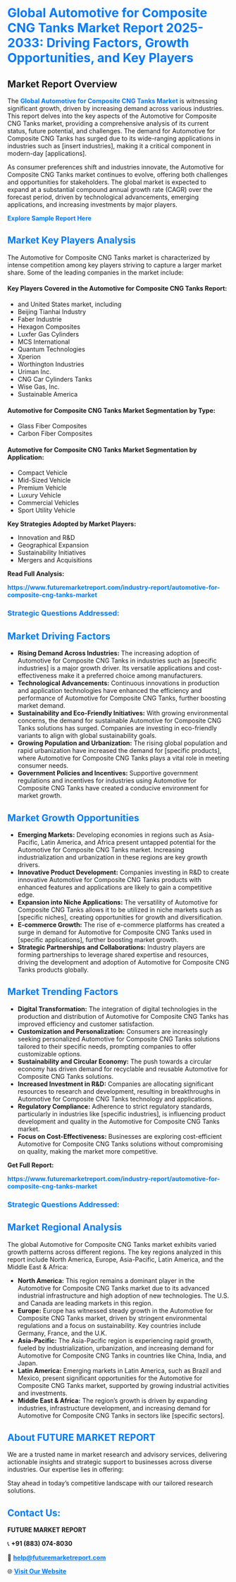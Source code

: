 <h1 style="color: #007BFF;">Global Automotive for Composite CNG Tanks Market Report 2025-2033: Driving Factors, Growth Opportunities, and Key Players</h1>

<section id="overview">
<h2>Market Report Overview</h2>
<p>The <a href="https://www.futuremarketreport.com/industry-report/automotive-for-composite-cng-tanks-market" style="color: #007BFF; text-decoration: none;"><strong>Global Automotive for Composite CNG Tanks Market</strong></a> is witnessing significant growth, driven by increasing demand across various industries. This report delves into the key aspects of the Automotive for Composite CNG Tanks market, providing a comprehensive analysis of its current status, future potential, and challenges. The demand for Automotive for Composite CNG Tanks has surged due to its wide-ranging applications in industries such as [insert industries], making it a critical component in modern-day [applications].</p>
<p>As consumer preferences shift and industries innovate, the Automotive for Composite CNG Tanks market continues to evolve, offering both challenges and opportunities for stakeholders. The global market is expected to expand at a substantial compound annual growth rate (CAGR) over the forecast period, driven by technological advancements, emerging applications, and increasing investments by major players.</p>
</section>

<section id="overview">
<p><a href="https://www.futuremarketreport.com/request-sample/reportId=50777" style="color: #007BFF; text-decoration: none;"><strong>Explore Sample Report Here</strong></a></p>
</section>

<section id="key-players">
<h2 style="color: #007BFF;">Market Key Players Analysis</h2>
<p>The Automotive for Composite CNG Tanks market is characterized by intense competition among key players striving to capture a larger market share. Some of the leading companies in the market include:</p>
<h4>Key Players Covered in the Automotive for Composite CNG Tanks Report:</h4>
<ul><li>and United States market, including</li><li>Beijing Tianhai Industry</li><li>Faber Industrie</li><li>Hexagon Composites</li><li>Luxfer Gas Cylinders</li><li>MCS International</li><li>Quantum Technologies</li><li>Xperion</li><li>Worthington Industries</li><li>Uriman Inc.</li><li>CNG Car Cylinders Tanks</li><li>Wise Gas, Inc.</li><li>Sustainable America</li></ul>
<h4>Automotive for Composite CNG Tanks Market Segmentation by Type:</h4>
<ul><li>Glass Fiber Composites</li><li>Carbon Fiber Composites</li></ul>

<h4>Automotive for Composite CNG Tanks Market Segmentation by Application:</h4>
<ul><li>Compact Vehicle</li><li>Mid-Sized Vehicle</li><li>Premium Vehicle</li><li>Luxury Vehicle</li><li>Commercial Vehicles</li><li>Sport Utility Vehicle</li></ul>
<p><strong>Key Strategies Adopted by Market Players:</strong></p>
<ul>
<li>Innovation and R&D</li>
<li>Geographical Expansion</li>
<li>Sustainability Initiatives</li>
<li>Mergers and Acquisitions</li>
</ul>
</section>

<section>
<p><strong>Read Full Analysis: </strong></p><a href="https://www.futuremarketreport.com/industry-report/automotive-for-composite-cng-tanks-market" style="color: #007BFF; text-decoration: none;"><strong>https://www.futuremarketreport.com/industry-report/automotive-for-composite-cng-tanks-market</strong></a>
<h3 style="color: #007BFF;">Strategic Questions Addressed:</h3>
</section>

<section id="driving-factors">
<h2 style="color: #007BFF;">Market Driving Factors</h2>
<ul>
<li><strong>Rising Demand Across Industries:</strong> The increasing adoption of Automotive for Composite CNG Tanks in industries such as [specific industries] is a major growth driver. Its versatile applications and cost-effectiveness make it a preferred choice among manufacturers.</li>
<li><strong>Technological Advancements:</strong> Continuous innovations in production and application technologies have enhanced the efficiency and performance of Automotive for Composite CNG Tanks, further boosting market demand.</li>
<li><strong>Sustainability and Eco-Friendly Initiatives:</strong> With growing environmental concerns, the demand for sustainable Automotive for Composite CNG Tanks solutions has surged. Companies are investing in eco-friendly variants to align with global sustainability goals.</li>
<li><strong>Growing Population and Urbanization:</strong> The rising global population and rapid urbanization have increased the demand for [specific products], where Automotive for Composite CNG Tanks plays a vital role in meeting consumer needs.</li>
<li><strong>Government Policies and Incentives:</strong> Supportive government regulations and incentives for industries using Automotive for Composite CNG Tanks have created a conducive environment for market growth.</li>
</ul>
</section>

<section id="growth-opportunities">
<h2 style="color: #007BFF;">Market Growth Opportunities</h2>
<ul>
<li><strong>Emerging Markets:</strong> Developing economies in regions such as Asia-Pacific, Latin America, and Africa present untapped potential for the Automotive for Composite CNG Tanks market. Increasing industrialization and urbanization in these regions are key growth drivers.</li>
<li><strong>Innovative Product Development:</strong> Companies investing in R&D to create innovative Automotive for Composite CNG Tanks products with enhanced features and applications are likely to gain a competitive edge.</li>
<li><strong>Expansion into Niche Applications:</strong> The versatility of Automotive for Composite CNG Tanks allows it to be utilized in niche markets such as [specific niches], creating opportunities for growth and diversification.</li>
<li><strong>E-commerce Growth:</strong> The rise of e-commerce platforms has created a surge in demand for Automotive for Composite CNG Tanks used in [specific applications], further boosting market growth.</li>
<li><strong>Strategic Partnerships and Collaborations:</strong> Industry players are forming partnerships to leverage shared expertise and resources, driving the development and adoption of Automotive for Composite CNG Tanks products globally.</li>
</ul>
</section>

<section id="trending-factors">
<h2 style="color: #007BFF;">Market Trending Factors</h2>
<ul>
<li><strong>Digital Transformation:</strong> The integration of digital technologies in the production and distribution of Automotive for Composite CNG Tanks has improved efficiency and customer satisfaction.</li>
<li><strong>Customization and Personalization:</strong> Consumers are increasingly seeking personalized Automotive for Composite CNG Tanks solutions tailored to their specific needs, prompting companies to offer customizable options.</li>
<li><strong>Sustainability and Circular Economy:</strong> The push towards a circular economy has driven demand for recyclable and reusable Automotive for Composite CNG Tanks solutions.</li>
<li><strong>Increased Investment in R&D:</strong> Companies are allocating significant resources to research and development, resulting in breakthroughs in Automotive for Composite CNG Tanks technology and applications.</li>
<li><strong>Regulatory Compliance:</strong> Adherence to strict regulatory standards, particularly in industries like [specific industries], is influencing product development and quality in the Automotive for Composite CNG Tanks market.</li>
<li><strong>Focus on Cost-Effectiveness:</strong> Businesses are exploring cost-efficient Automotive for Composite CNG Tanks solutions without compromising on quality, making the market more competitive.</li>
</ul>
</section>

<section>
<p><strong>Get Full Report: </strong></p><a href="https://www.futuremarketreport.com/industry-report/automotive-for-composite-cng-tanks-market" style="color: #007BFF; text-decoration: none;"><strong>https://www.futuremarketreport.com/industry-report/automotive-for-composite-cng-tanks-market</strong></a>
<h3 style="color: #007BFF;">Strategic Questions Addressed:</h3>
</section>


<section id="regional-analysis">
<h2 style="color: #007BFF;">Market Regional Analysis</h2>
<p>The global Automotive for Composite CNG Tanks market exhibits varied growth patterns across different regions. The key regions analyzed in this report include North America, Europe, Asia-Pacific, Latin America, and the Middle East & Africa:</p>
<ul>
<li><strong>North America:</strong> This region remains a dominant player in the Automotive for Composite CNG Tanks market due to its advanced industrial infrastructure and high adoption of new technologies. The U.S. and Canada are leading markets in this region.</li>
<li><strong>Europe:</strong> Europe has witnessed steady growth in the Automotive for Composite CNG Tanks market, driven by stringent environmental regulations and a focus on sustainability. Key countries include Germany, France, and the U.K.</li>
<li><strong>Asia-Pacific:</strong> The Asia-Pacific region is experiencing rapid growth, fueled by industrialization, urbanization, and increasing demand for Automotive for Composite CNG Tanks in countries like China, India, and Japan.</li>
<li><strong>Latin America:</strong> Emerging markets in Latin America, such as Brazil and Mexico, present significant opportunities for the Automotive for Composite CNG Tanks market, supported by growing industrial activities and investments.</li>
<li><strong>Middle East & Africa:</strong> The region’s growth is driven by expanding industries, infrastructure development, and increasing demand for Automotive for Composite CNG Tanks in sectors like [specific sectors].</li>
</ul>
</section>

<footer>
<h2 style="color: #007BFF;">About FUTURE MARKET REPORT</h2>
<p>We are a trusted name in market research and advisory services, delivering actionable insights and strategic support to businesses across diverse industries. Our expertise lies in offering:</p>

<p>Stay ahead in today’s competitive landscape with our tailored research solutions.</p>

<h2 style="color: #007BFF;">Contact Us:</h2>
<p><strong>FUTURE MARKET REPORT</strong></p>
<p>📞 <strong>+91 (883) 074-8030</strong></p>
<p>📧 <strong><a href="mailto:help@futuremarketreport.com" style="color: #007BFF;">help@futuremarketreport.com</a></strong></p>
<p>🌐 <strong><a href="https://www.futuremarketreport.com/" style="color: #007BFF;">Visit Our Website</a></strong></p>
</footer>